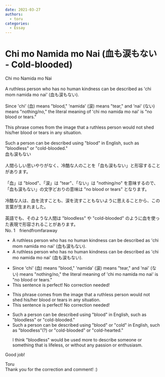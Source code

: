```yaml
---
date: 2021-03-27
authors:
  - toru
categories:
  - Essay
---
```


<h1 id="subject_show">Chi mo Namida mo Nai (血も涙もない - Cold-blooded)</h1>
<div class="date" hidden>Mar 27, 2021 15:19</div>
<div id="post"><div id="body_show_ori">
Chi mo Namida mo Nai<br/><br/>A ruthless person who has no human kindness can be described as 'chi mom namida mo nai' (血も涙もない).<br/><br/>Since 'chi' (血) means "blood," 'namida' (涙) means "tear," and 'nai' (ない) means "nothing/no," the literal meaning of 'chi mo namida mo nai' is "no blood or tears."<br/><br/>This phrase comes from the image that a ruthless person would not shed his/her blood or tears in any situation.<br/><br/>Such a person can be described using "blood" in English, such as "bloodless" or "cold-blooded."
</div></div>

<!-- more -->

<div id="post_ja"><div id="body_show_mo">
血も涙もない<br/><br/>人間らしい思いやりがなく、冷酷な人のことを「血も涙もない」と形容することがあります。<br/><br/>「血」は "blood"、「涙」は "tear"、「ない」は "nothing/no" を意味するので、「血も涙もない」の文字どおりの意味は "no blood or tears" となります。<br/><br/>冷酷な人は、血を流すことも、涙を流すこともないように思えることから、この言葉が生まれました。<br/><br/>英語でも、そのような人間は "bloodless" や "cold-blooded" のように血を使った表現で形容されることがあります。
</div></div>
<div id="block"><div class="first_name"> No. 1　<span class="just_name">friendfromfaraway</span></div><div id="block2">
<ul class="correction_field">
<li class="incorrect">A ruthless person who has no human kindness can be described as 'chi mom namida mo nai' (血も涙もない).</li>
<li class="corrected correct">
A ruthless person who has no human kindness can be described as 'chi mo namida mo nai' (血も涙もない).
</li>
</ul>
<ul class="correction_field">
<li class="incorrect">Since 'chi' (血) means "blood," 'namida' (涙) means "tear," and 'nai' (ない) means "nothing/no," the literal meaning of 'chi mo namida mo nai' is "no blood or tears."</li>
<li class="corrected perfect">This sentence is perfect! No correction needed!</li>
</ul>
<ul class="correction_field">
<li class="incorrect">This phrase comes from the image that a ruthless person would not shed his/her blood or tears in any situation.</li>
<li class="corrected perfect">This sentence is perfect! No correction needed!</li>
</ul>
<ul class="correction_field">
<li class="incorrect">Such a person can be described using "blood" in English, such as "bloodless" or "cold-blooded."</li>
<li class="corrected correct">
Such a person can be described using "blood" or "cold" in English, such as "bloodless"(?) or "cold-blooded" or "cold-hearted."
<p class="correction_comment">I think "bloodless" would be used more to describe someone or something that is lifeless, or without any passion or enthusiasm.</p>
</li>
</ul>
<p class="comment_small">
 Good job!
</p>

</div><div class="name"><span class="just_name">Toru</span><br>
Thank you for the correction and comment! :)
</div>
</div>
